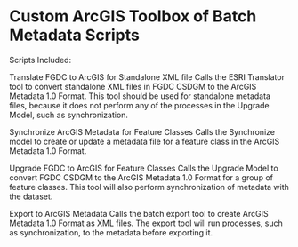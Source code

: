 # Custom ArcGIS Toolbox of Batch Metadata Scripts

Scripts Included:

Translate FGDC to ArcGIS for Standalone XML file
Calls the ESRI Translator tool to convert standalone XML files in FGDC CSDGM to the ArcGIS Metadata 1.0 Format. This tool should be used for standalone metadata files, because it does not perform any of the processes in the Upgrade Model, such as synchronization.


Synchronize ArcGIS Metadata for Feature Classes
Calls the Synchronize model to create or update a metadata file for a feature class in the ArcGIS Metadata 1.0 Format.

Upgrade FGDC to ArcGIS for Feature Classes
Calls the Upgrade Model to convert FGDC CSDGM to the ArcGIS Metadata 1.0 Format for a group of feature classes. This tool will also perform synchronization of metadata with the dataset.


Export to ArcGIS Metadata
Calls the batch export tool to create ArcGIS Metadata 1.0 Format as XML files. The export tool will run processes, such as synchronization, to the metadata before exporting it.